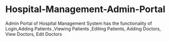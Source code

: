 # Hospital-Management-Admin-Portal
Admin Portal of Hospital Management System has the functionality of Login,Adding Patients ,Viewing Patients ,Editing Patients, Adding Doctors, View Doctors, Edit Doctors
